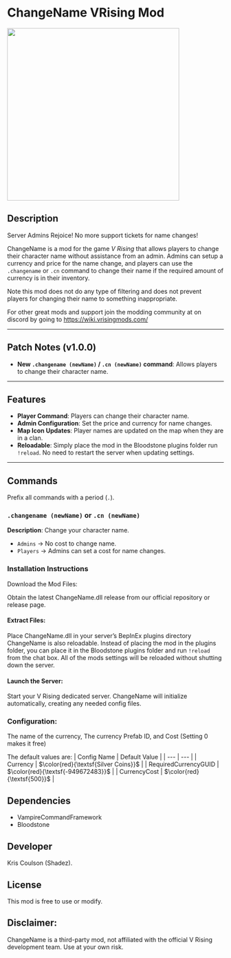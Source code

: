 # ChangeName VRising Mod
<img src="https://github.com/user-attachments/assets/081eee78-2c61-4b8f-8d67-fba37bb6928b" width=400px height="400px">


## Description
Server Admins Rejoice! No more support tickets for name changes!

ChangeName is a mod for the game *V Rising* that allows players to change their character name without assistance from an admin.
Admins can setup a currency and price for the name change, and players can use the `.changename` or `.cn` command to change their name if the required amount of currency is in their inventory.

Note this mod does not do any type of filtering and does not prevent players for changing their name to something inappropriate.


For other great mods and support join the modding community at on discord by going to https://wiki.vrisingmods.com/

---

## Patch Notes (v1.0.0)
- **New `.changename (newName)` / `.cn (newName)` command**: Allows players to change their character name.


---

## Features
- **Player Command**: Players can change their character name.
- **Admin Configuration**: Set the price and currency for name changes.
- **Map Icon Updates**: Player names are updated on the map when they are in a clan.
- **Reloadable**: Simply place the mod in the Bloodstone plugins folder run `!reload`. No need to restart the server when updating settings.

---

## Commands
Prefix all commands with a period (`.`).

### `.changename (newName)` or `.cn (newName)`
**Description**: Change your character name.
- `Admins` → No cost to change name.
- `Players` → Admins can set a cost for name changes.



### Installation Instructions

Download the Mod Files:

Obtain the latest ChangeName.dll release from our official repository or release page.

#### Extract Files:

Place ChangeName.dll in your server’s BepInEx plugins directory
ChangeName is also reloadable. Instead of placing the mod in the plugins folder, you can place it in the Bloodstone plugins folder and run `!reload` from the chat box. All of the mods settings will be reloaded without shutting down the server.

#### Launch the Server:

Start your V Rising dedicated server. ChangeName will initialize automatically, creating any needed config files.

### Configuration:
The name of the currency, The currency Prefab ID, and Cost (Setting 0 makes it free) 

The default values are:
| Config Name | Default Value |
| --- | --- |
| Currency | $\color{red}{\textsf{Silver Coins}}$ |
| RequiredCurrencyGUID | $\color{red}{\textsf{-949672483}}$ |
| CurrencyCost | $\color{red}{\textsf{500}}$ |

## Dependencies
- VampireCommandFramework
- Bloodstone

## Developer
Kris Coulson (Shadez).

## License
This mod is free to use or modify.

## Disclaimer:
ChangeName is a third-party mod, not affiliated with the official V Rising development team. Use at your own risk.

